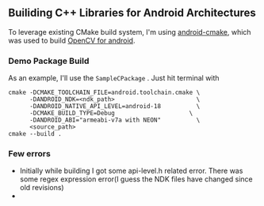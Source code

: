 ## Builiding C++ Libraries for Android Architectures

To leverage existing CMake build system, I'm using [android-cmake](https://github.com/taka-no-me/android-cmake), which was used to build [OpenCV for android](https://opencv.org/platforms/android/).  


### Demo Package Build
As an example, I'll use the ```SampleCPackage``` . Just hit terminal with
```
cmake -DCMAKE_TOOLCHAIN_FILE=android.toolchain.cmake \
      -DANDROID_NDK=<ndk_path>                       \
      -DANDROID_NATIVE_API_LEVEL=android-18          \
      -DCMAKE_BUILD_TYPE=Debug                     \
      -DANDROID_ABI="armeabi-v7a with NEON"          \
      <source_path>
cmake --build .
```

### Few errors
+ Initially while building I got some api-level.h related error. There was some regex expression error(I guess the NDK files have changed since old revisions)
+ 